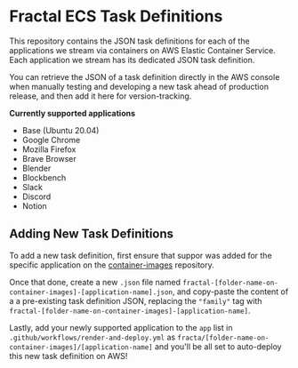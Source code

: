 # Fractal ECS Task Definitions

This repository contains the JSON task definitions for each of the applications we stream via containers on AWS Elastic Container Service. Each application we stream has its dedicated JSON task definition. 

You can retrieve the JSON of a task definition directly in the AWS console when manually testing and developing a new task ahead of production release, and then add it here for version-tracking.

**Currently supported applications**

- Base (Ubuntu 20.04)
- Google Chrome
- Mozilla Firefox
- Brave Browser
- Blender
- Blockbench
- Slack
- Discord
- Notion

## Adding New Task Definitions

To add a new task definition, first ensure that suppor was added for the specific application on the [container-images](https://github.com/fractalcomputers/container-images) repository.

Once that done, create a new `.json` file named `fractal-[folder-name-on-container-images]-[application-name].json`, and copy-paste the content of a a pre-existing task definition JSON, replacing the `"family"` tag with `fractal-[folder-name-on-container-images]-[application-name]`.

Lastly, add your newly supported application to the `app` list in `.github/workflows/render-and-deploy.yml` as `fracta/[folder-name-on-container-images]/[application-name]` and you'll be all set to auto-deploy this new task definition on AWS!
